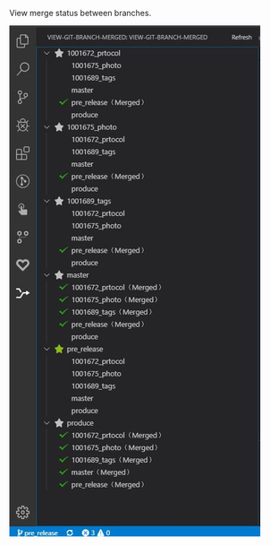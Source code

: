 View merge status between branches.

![](https://raw.githubusercontent.com/Humyang/gitBranch/master/screenshot.jpg)
